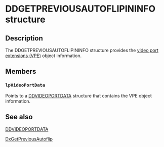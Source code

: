 # DDGETPREVIOUSAUTOFLIPININFO structure

## Description

The DDGETPREVIOUSAUTOFLIPININFO structure provides the [video port extensions (VPE)](https://learn.microsoft.com/windows-hardware/drivers/) object information.

## Members

### `lpVideoPortData`

Points to a [DDVIDEOPORTDATA](https://learn.microsoft.com/windows/desktop/api/dxmini/ns-dxmini-ddvideoportdata) structure that contains the VPE object information.

## See also

[DDVIDEOPORTDATA](https://learn.microsoft.com/windows/desktop/api/dxmini/ns-dxmini-ddvideoportdata)

[DxGetPreviousAutoflip](https://learn.microsoft.com/windows/desktop/api/dxmini/nc-dxmini-pdx_getpreviousautoflip)